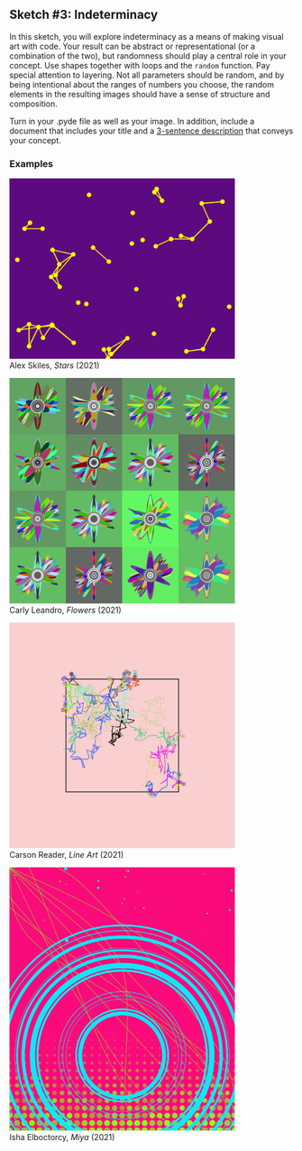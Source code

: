 ## Sketch #3: Indeterminacy

In this sketch, you will explore indeterminacy as a means of making visual art with code. Your result can be abstract or representational (or a combination of the two), but randomness should play a central role in your concept. Use shapes together with loops and the `random` function. Pay special attention to layering. Not all parameters should be random, and by being intentional about the ranges of numbers you choose, the random elements in the resulting images should have a sense of structure and composition.

Turn in your .pyde file as well as your image. In addition, include a document that includes your title and a [3-sentence description](../../resources/description_guidelines.md) that conveys your concept.

### Examples

<p>
  <img src="examples/alex_skiles_stars.png" width="400" /><br />
  Alex Skiles, <i>Stars</i> (2021)<br />
</p>

<p>
  <img src="examples/carly_leandro_flowers.png" width="400" /><br />
  Carly Leandro, <i>Flowers</i> (2021)<br />
</p>

<p>
  <img src="examples/carson_reader_line_art.png" width="400" /><br />
  Carson Reader, <i>Line Art</i> (2021)<br />
</p>

<p>
  <img src="examples/isha_elboctorcy_miya.png" width="400" /><br />
  Isha Elboctorcy, <i>Miya</i> (2021)<br />
</p>
